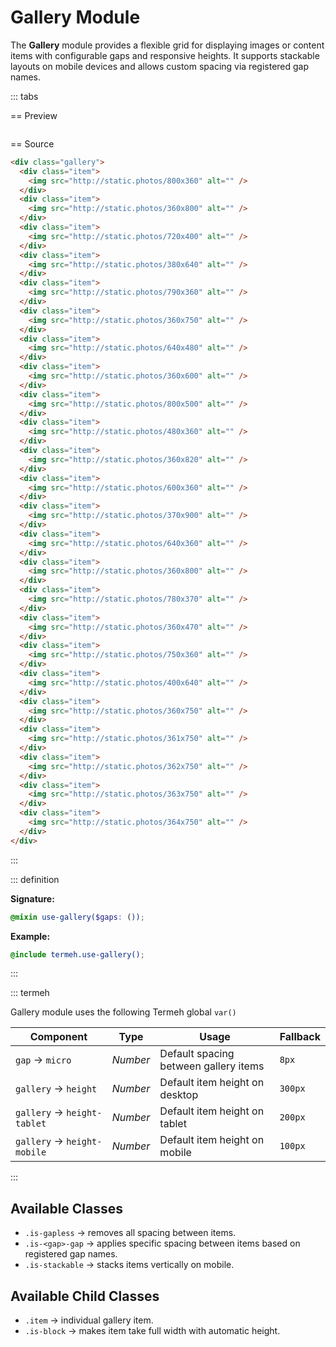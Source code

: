 # Gallery Module

The **Gallery** module provides a flexible grid for displaying images or content items with configurable gaps and responsive heights. It supports stackable layouts on mobile devices and allows custom spacing via registered gap names.

::: tabs

== Preview

<!-- markdownlint-disable MD033 -->
<Preview height="2rem">
  <div class="demo">
    <div class="gallery">
      <div class="item"><img src="http://static.photos/800x360" alt="" /></div>
      <div class="item"><img src="http://static.photos/360x800" alt="" /></div>
      <div class="item"><img src="http://static.photos/720x400" alt="" /></div>
      <div class="item"><img src="http://static.photos/380x640" alt="" /></div>
      <div class="item"><img src="http://static.photos/790x360" alt="" /></div>
      <div class="item"><img src="http://static.photos/360x750" alt="" /></div>
      <div class="item"><img src="http://static.photos/640x480" alt="" /></div>
      <div class="item"><img src="http://static.photos/360x600" alt="" /></div>
      <div class="item"><img src="http://static.photos/800x500" alt="" /></div>
      <div class="item"><img src="http://static.photos/480x360" alt="" /></div>
      <div class="item"><img src="http://static.photos/360x820" alt="" /></div>
      <div class="item"><img src="http://static.photos/600x360" alt="" /></div>
      <div class="item"><img src="http://static.photos/370x900" alt="" /></div>
      <div class="item"><img src="http://static.photos/640x360" alt="" /></div>
      <div class="item"><img src="http://static.photos/360x800" alt="" /></div>
      <div class="item"><img src="http://static.photos/780x370" alt="" /></div>
      <div class="item"><img src="http://static.photos/360x470" alt="" /></div>
      <div class="item"><img src="http://static.photos/750x360" alt="" /></div>
      <div class="item"><img src="http://static.photos/400x640" alt="" /></div>
      <div class="item"><img src="http://static.photos/360x750" alt="" /></div>
      <div class="item"><img src="http://static.photos/361x750" alt="" /></div>
      <div class="item"><img src="http://static.photos/362x750" alt="" /></div>
      <div class="item"><img src="http://static.photos/363x750" alt="" /></div>
      <div class="item"><img src="http://static.photos/364x750" alt="" /></div>
    </div>
  </div>
</Preview>
<!-- markdownlint-enable MD033 -->

== Source

```html
<div class="gallery">
  <div class="item">
    <img src="http://static.photos/800x360" alt="" />
  </div>
  <div class="item">
    <img src="http://static.photos/360x800" alt="" />
  </div>
  <div class="item">
    <img src="http://static.photos/720x400" alt="" />
  </div>
  <div class="item">
    <img src="http://static.photos/380x640" alt="" />
  </div>
  <div class="item">
    <img src="http://static.photos/790x360" alt="" />
  </div>
  <div class="item">
    <img src="http://static.photos/360x750" alt="" />
  </div>
  <div class="item">
    <img src="http://static.photos/640x480" alt="" />
  </div>
  <div class="item">
    <img src="http://static.photos/360x600" alt="" />
  </div>
  <div class="item">
    <img src="http://static.photos/800x500" alt="" />
  </div>
  <div class="item">
    <img src="http://static.photos/480x360" alt="" />
  </div>
  <div class="item">
    <img src="http://static.photos/360x820" alt="" />
  </div>
  <div class="item">
    <img src="http://static.photos/600x360" alt="" />
  </div>
  <div class="item">
    <img src="http://static.photos/370x900" alt="" />
  </div>
  <div class="item">
    <img src="http://static.photos/640x360" alt="" />
  </div>
  <div class="item">
    <img src="http://static.photos/360x800" alt="" />
  </div>
  <div class="item">
    <img src="http://static.photos/780x370" alt="" />
  </div>
  <div class="item">
    <img src="http://static.photos/360x470" alt="" />
  </div>
  <div class="item">
    <img src="http://static.photos/750x360" alt="" />
  </div>
  <div class="item">
    <img src="http://static.photos/400x640" alt="" />
  </div>
  <div class="item">
    <img src="http://static.photos/360x750" alt="" />
  </div>
  <div class="item">
    <img src="http://static.photos/361x750" alt="" />
  </div>
  <div class="item">
    <img src="http://static.photos/362x750" alt="" />
  </div>
  <div class="item">
    <img src="http://static.photos/363x750" alt="" />
  </div>
  <div class="item">
    <img src="http://static.photos/364x750" alt="" />
  </div>
</div>
```

:::

::: definition

**Signature:**

```scss
@mixin use-gallery($gaps: ());
```

**Example:**

```scss
@include termeh.use-gallery();
```

:::

::: termeh

Gallery module uses the following Termeh global `var()`

| Component                   | Type     | Usage                                 | Fallback |
| --------------------------- | -------- | ------------------------------------- | -------- |
| `gap` → `micro`             | _Number_ | Default spacing between gallery items | `8px`    |
| `gallery` → `height`        | _Number_ | Default item height on desktop        | `300px`  |
| `gallery` → `height-tablet` | _Number_ | Default item height on tablet         | `200px`  |
| `gallery` → `height-mobile` | _Number_ | Default item height on mobile         | `100px`  |

:::

## Available Classes

- `.is-gapless` → removes all spacing between items.
- `.is-<gap>-gap` → applies specific spacing between items based on registered gap names.
- `.is-stackable` → stacks items vertically on mobile.

## Available Child Classes

- `.item` → individual gallery item.
- `.is-block` → makes item take full width with automatic height.
